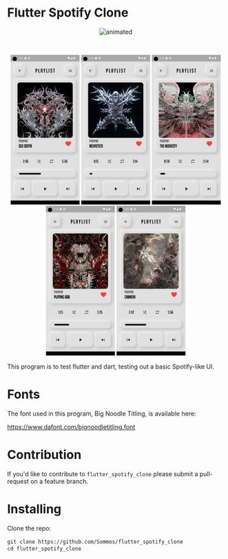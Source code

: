 # Flutter Spotify Clone

<p align="center">
    <img src="video0.gif" alt="animated" width="300"/>
</p>

<br> 

<p align="center">
    <img src="image0.png" width="160"/>
    <img src="image1.png" width="160"/>
    <img src="image2.png" width="160"/>
    <img src="image3.png" width="160"/>
    <img src="image4.png" width="160"/>
</p>

This program is to test flutter and dart, testing out a basic Spotify-like UI.

# Fonts

The font used in this program, Big Noodle Titling, is available here:

https://www.dafont.com/bignoodletitling.font

# Contribution 

If you'd like to contribute to `flutter_spotify_clone` please submit a pull-request on a feature branch.

# Installing

Clone the repo:

    git clone https://github.com/Sommos/flutter_spotify_clone
    cd flutter_spotify_clone